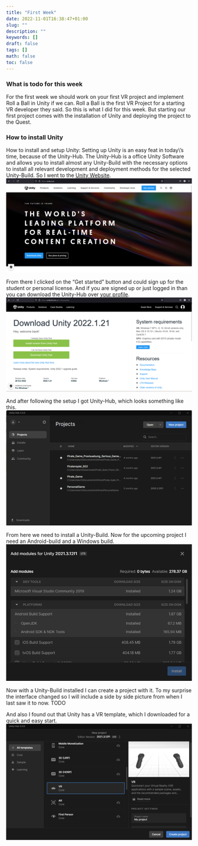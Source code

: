 ```yaml
---
title: "First Week"
date: 2022-11-01T16:38:47+01:00
slug: ""
description: ""
keywords: []
draft: false
tags: []
math: false
toc: false
---
```


### What is todo for this week
For the first week we should work on your first VR project and implement Roll a Ball in Unity if we can. Roll a Ball is the first VR Project for a starting VR developer they said. So this is what I did for this week. But starting our first project comes with the installation of Unity and deploying the project to the Quest.

###  How to install Unity
How to install and setup Unity:
Setting up Unity is an easy feat in today\’s time, because of the Unity-Hub. The Unity-Hub is a office Unity Software and allows you to install almost any Unity-Build with the necessary options to install all relevant development and deployment methods for the selected Unity-Build. 
So I went to the [Unity Website](https://unity.com/).
![Unity Website Image](../../images/Screenshot_20221103_184206.png)

From there I clicked on the “Get started” button and could sign up for the student or personal license. And if you are signed up or just logged in than you can download the Unity-Hub over [your profile](https://unity3d.com/get-unity/update).
![Download Unity Webpage](../../images/Screenshot_20221103_184611.png)

And after following the setup I got Unity-Hub, which looks something like this.
![Unity Hub](/images/Screenshot_20221103_184954.png)

From here we need to install a Unity-Build. Now for the upcoming project I need an Android-build and a Windows build.
![Unity Hub create a project](../../images/Screenshot_20221103_190332.png)

Now with a Unity-Build installed I can create a project with it. To my surprise the interface changed so I will include a side by side picture from when I last saw it to now.
TODO

And also I found out that Unity has a VR template, which I downloaded for a quick and easy start. 
![Unity Hub create a VR project](../../images/Screenshot_20221103_200122.png)



